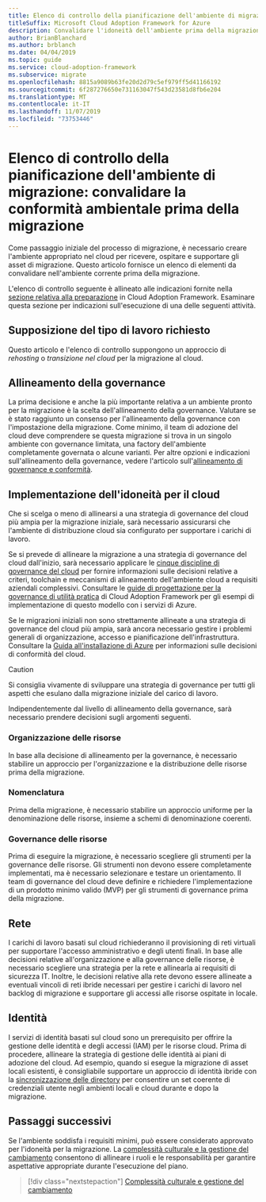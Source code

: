 ```yaml
---
title: Elenco di controllo della pianificazione dell'ambiente di migrazione
titleSuffix: Microsoft Cloud Adoption Framework for Azure
description: Convalidare l'idoneità dell'ambiente prima della migrazione
author: BrianBlanchard
ms.author: brblanch
ms.date: 04/04/2019
ms.topic: guide
ms.service: cloud-adoption-framework
ms.subservice: migrate
ms.openlocfilehash: 8815a9089b63fe20d2d79c5ef979ff5d41166192
ms.sourcegitcommit: 6f287276650e731163047f543d23581d8fb6e204
ms.translationtype: MT
ms.contentlocale: it-IT
ms.lasthandoff: 11/07/2019
ms.locfileid: "73753446"
---
```

# <a name="migration-environment-planning-checklist-validate-environmental-readiness-prior-to-migration"></a>Elenco di controllo della pianificazione dell'ambiente di migrazione: convalidare la conformità ambientale prima della migrazione

Come passaggio iniziale del processo di migrazione, è necessario creare l'ambiente appropriato nel cloud per ricevere, ospitare e supportare gli asset di migrazione. Questo articolo fornisce un elenco di elementi da convalidare nell'ambiente corrente prima della migrazione.

L'elenco di controllo seguente è allineato alle indicazioni fornite nella [sezione relativa alla preparazione](../../../ready/index.md) in Cloud Adoption Framework. Esaminare questa sezione per indicazioni sull'esecuzione di una delle seguenti attività.

## <a name="effort-type-assumption"></a>Supposizione del tipo di lavoro richiesto

Questo articolo e l'elenco di controllo suppongono un approccio di _rehosting_ o _transizione nel cloud_ per la migrazione al cloud.

## <a name="governance-alignment"></a>Allineamento della governance

La prima decisione e anche la più importante relativa a un ambiente pronto per la migrazione è la scelta dell'allineamento della governance. Valutare se è stato raggiunto un consenso per l'allineamento della governance con l'impostazione della migrazione. Come minimo, il team di adozione del cloud deve comprendere se questa migrazione si trova in un singolo ambiente con governance limitata, una factory dell'ambiente completamente governata o alcune varianti. Per altre opzioni e indicazioni sull'allineamento della governance, vedere l'articolo sull'[allineamento di governance e conformità](../../expanded-scope/governance-or-compliance.md).

## <a name="cloud-readiness-implementation"></a>Implementazione dell'idoneità per il cloud

Che si scelga o meno di allinearsi a una strategia di governance del cloud più ampia per la migrazione iniziale, sarà necessario assicurarsi che l'ambiente di distribuzione cloud sia configurato per supportare i carichi di lavoro.

Se si prevede di allineare la migrazione a una strategia di governance del cloud dall'inizio, sarà necessario applicare le [cinque discipline di governance del cloud](../../../govern/governance-disciplines.md) per fornire informazioni sulle decisioni relative a criteri, toolchain e meccanismi di alineamento dell'ambiente cloud a requisiti aziendali complessivi. Consultare le [guide di progettazione per la governance di utilità pratica](../../../govern/guides/index.md) di Cloud Adoption Framework per gli esempi di implementazione di questo modello con i servizi di Azure.

Se le migrazioni iniziali non sono strettamente allineate a una strategia di governance del cloud più ampia, sarà ancora necessario gestire i problemi generali di organizzazione, accesso e pianificazione dell'infrastruttura. Consultare la [Guida all'installazione di Azure](../../../ready/azure-setup-guide/index.md) per informazioni sulle decisioni di conformità del cloud.

> [!CAUTION]
> Si consiglia vivamente di sviluppare una strategia di governance per tutti gli aspetti che esulano dalla migrazione iniziale del carico di lavoro.

Indipendentemente dal livello di allineamento della governance, sarà necessario prendere decisioni sugli argomenti seguenti.

### <a name="resource-organization"></a>Organizzazione delle risorse

In base alla decisione di allineamento per la governance, è necessario stabilire un approccio per l'organizzazione e la distribuzione delle risorse prima della migrazione.

### <a name="nomenclature"></a>Nomenclatura

Prima della migrazione, è necessario stabilire un approccio uniforme per la denominazione delle risorse, insieme a schemi di denominazione coerenti.

### <a name="resource-governance"></a>Governance delle risorse

Prima di eseguire la migrazione, è necessario scegliere gli strumenti per la governance delle risorse. Gli strumenti non devono essere completamente implementati, ma è necessario selezionare e testare un orientamento. Il team di governance del cloud deve definire e richiedere l'implementazione di un prodotto minimo valido (MVP) per gli strumenti di governance prima della migrazione.

## <a name="network"></a>Rete

I carichi di lavoro basati sul cloud richiederanno il provisioning di reti virtuali per supportare l'accesso amministrativo e degli utenti finali. In base alle decisioni relative all'organizzazione e alla governance delle risorse, è necessario scegliere una strategia per la rete e allinearla ai requisiti di sicurezza IT. Inoltre, le decisioni relative alla rete devono essere allineate a eventuali vincoli di reti ibride necessari per gestire i carichi di lavoro nel backlog di migrazione e supportare gli accessi alle risorse ospitate in locale.

## <a name="identity"></a>Identità

I servizi di identità basati sul cloud sono un prerequisito per offrire la gestione delle identità e degli accessi (IAM) per le risorse cloud. Prima di procedere, allineare la strategia di gestione delle identità ai piani di adozione del cloud. Ad esempio, quando si esegue la migrazione di asset locali esistenti, è consigliabile supportare un approccio di identità ibride con la [sincronizzazione delle directory](../../../decision-guides/identity/index.md) per consentire un set coerente di credenziali utente negli ambienti locali e cloud durante e dopo la migrazione.

## <a name="next-steps"></a>Passaggi successivi

Se l'ambiente soddisfa i requisiti minimi, può essere considerato approvato per l'idoneità per la migrazione. La [complessità culturale e la gestione del cambiamento](./cultural-complexity.md) consentono di allineare i ruoli e le responsabilità per garantire aspettative appropriate durante l'esecuzione del piano.

> [!div class="nextstepaction"]
> [Complessità culturale e gestione del cambiamento](./cultural-complexity.md)
